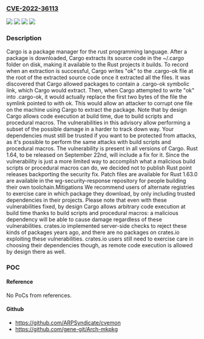 ### [CVE-2022-36113](https://cve.mitre.org/cgi-bin/cvename.cgi?name=CVE-2022-36113)
![](https://img.shields.io/static/v1?label=Product&message=cargo&color=blue)
![](https://img.shields.io/static/v1?label=Version&message=%3C%200.65.0%20&color=brightgreen)
![](https://img.shields.io/static/v1?label=Version&message=%3D%200.66.0%20&color=brightgreen)
![](https://img.shields.io/static/v1?label=Vulnerability&message=CWE-22%3A%20Improper%20Limitation%20of%20a%20Pathname%20to%20a%20Restricted%20Directory%20('Path%20Traversal')&color=brightgreen)

### Description

Cargo is a package manager for the rust programming language. After a package is downloaded, Cargo extracts its source code in the ~/.cargo folder on disk, making it available to the Rust projects it builds. To record when an extraction is successful, Cargo writes "ok" to the .cargo-ok file at the root of the extracted source code once it extracted all the files. It was discovered that Cargo allowed packages to contain a .cargo-ok symbolic link, which Cargo would extract. Then, when Cargo attempted to write "ok" into .cargo-ok, it would actually replace the first two bytes of the file the symlink pointed to with ok. This would allow an attacker to corrupt one file on the machine using Cargo to extract the package. Note that by design Cargo allows code execution at build time, due to build scripts and procedural macros. The vulnerabilities in this advisory allow performing a subset of the possible damage in a harder to track down way. Your dependencies must still be trusted if you want to be protected from attacks, as it's possible to perform the same attacks with build scripts and procedural macros. The vulnerability is present in all versions of Cargo. Rust 1.64, to be released on September 22nd, will include a fix for it. Since the vulnerability is just a more limited way to accomplish what a malicious build scripts or procedural macros can do, we decided not to publish Rust point releases backporting the security fix. Patch files are available for Rust 1.63.0 are available in the wg-security-response repository for people building their own toolchain.Mitigations We recommend users of alternate registries to exercise care in which package they download, by only including trusted dependencies in their projects. Please note that even with these vulnerabilities fixed, by design Cargo allows arbitrary code execution at build time thanks to build scripts and procedural macros: a malicious dependency will be able to cause damage regardless of these vulnerabilities. crates.io implemented server-side checks to reject these kinds of packages years ago, and there are no packages on crates.io exploiting these vulnerabilities. crates.io users still need to exercise care in choosing their dependencies though, as remote code execution is allowed by design there as well.

### POC

#### Reference
No PoCs from references.

#### Github
- https://github.com/ARPSyndicate/cvemon
- https://github.com/gene-git/Arch-mkpkg

